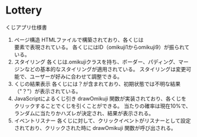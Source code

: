 # Lottery

くじアプリ仕様書
1. ページ構造
HTMLファイルで構築されており、各くじは<div>要素で表現されている。
各くじにはID（omikuji1からomikuji9）が振られている。
2. スタイリング
各くじは.omikujiクラスを持ち、ボーダー、パディング、マージンなどの基本的なスタイリングが適用されている。
スタイリングは変更可能で、ユーザーが好みに合わせて調整できる。
3. くじの結果表示
各くじには？が含まれており、初期状態では不明な結果（"？"）が表示されている。
4. JavaScriptによるくじ引き
drawOmikuji 関数が実装されており、各くじをクリックすることでくじを引くことができる。
当たりの確率は現在10%で、ランダムに当たりかハズレが決定され、結果が表示される。
5. イベントリスナー
各くじに対して、クリックイベントがリスナーとして設定されており、クリックされた時に drawOmikuji 関数が呼び出される。
